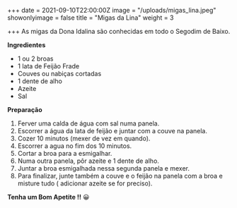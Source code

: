 +++
date = 2021-09-10T22:00:00Z
image = "/uploads/migas_lina.jpeg"
showonlyimage = false
title = "Migas da Lina"
weight = 3

+++
As migas da Dona Idalina são conhecidas em todo o Segodim de Baixo.

**Ingredientes**

* 1 ou 2 broas
* 1 lata de Feijão Frade
* Couves ou nabiças cortadas
* 1 dente de alho
* Azeite
* Sal

**Preparação**

1. Ferver uma calda de água com sal numa panela.
2. Escorrer a água da lata de feijão e juntar com a couve na panela.
3. Cozer 10 minutos (mexer de vez em quando).
4. Escorrer a agua no fim dos 10 minutos.
5. Cortar a broa para a esmigalhar.
6. Numa outra panela, pôr azeite e 1 dente de alho. 
7. Juntar a broa esmigalhada nessa segunda panela e mexer.
8. Para finalizar, junte também a couve e o feijão na panela com a broa e misture tudo ( adicionar azeite se for preciso). 

**Tenha um Bom Apetite !!** 😀